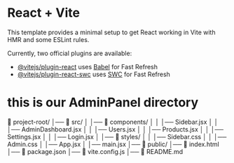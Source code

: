 # React + Vite

This template provides a minimal setup to get React working in Vite with HMR and some ESLint rules.

Currently, two official plugins are available:

- [@vitejs/plugin-react](https://github.com/vitejs/vite-plugin-react/blob/main/packages/plugin-react/README.md) uses [Babel](https://babeljs.io/) for Fast Refresh
- [@vitejs/plugin-react-swc](https://github.com/vitejs/vite-plugin-react-swc) uses [SWC](https://swc.rs/) for Fast Refresh


# this is our AdminPanel directory

📁 project-root/
│── 📁 src/
│   │── 📁 components/
│   │   │── Sidebar.jsx
│   │   │── AdminDashboard.jsx
│   │   │── Users.jsx
│   │   │── Products.jsx
│   │   │── Settings.jsx
│   │   │── Login.jsx
│   │── 📁 styles/
│   │   │── Sidebar.css
│   │   │── Admin.css
│   │── App.jsx
│   │── main.jsx
│── 📁 public/
│── 📄 index.html
│── 📄 package.json
│── 📄 vite.config.js
│── 📄 README.md
